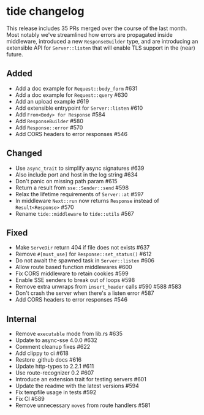 # tide changelog

This release includes 35 PRs merged over the course of the last month. Most
notably we've streamlined how errors are propagated inside middleware,
introduced a new `ResponseBuilder` type, and are introducing an extensible
API for `Server::listen` that will enable TLS support in the (near) future.

## Added

- Add a doc example for `Request::body_form` #631
- Add a doc example for `Request::query` #630
- Add an upload example #619
- Add extensible entrypoint for `Server::listen` #610
- Add `From<Body> for Response` #584
- Add `ResponseBuilder` #580
- Add `Response::error` #570
- Add CORS headers to error responses #546

## Changed

- Use `async_trait` to simplify async signatures #639
- Also include port and host in the log string #634
- Don't panic on missing path param #615
- Return a result from `sse::Sender::send` #598 
- Relax the lifetime requirements of `Server::at` #597
- In middleware `Next::run` now returns `Response` instead of `Result<Response>` #570
- Rename `tide::middleware` to `tide::utils` #567

## Fixed

- Make `ServeDir` return 404 if file does not exists #637
- Remove `#[must_use]` for `Response::set_status()` #612
- Do not await the spawned task in `Server::listen` #606
- Allow route based function middlewares #600
- Fix CORS middleware to retain cookies #599
- Enable SSE senders to break out of loops #598
- Remove extra unwraps from `insert_header` calls #590 #588 #583
- Don't crash the server when there's a listen error #587
- Add CORS headers to error responses #546

## Internal

- Remove `executable` mode from lib.rs #635
- Update to async-sse 4.0.0 #632
- Comment cleanup fixes #622
- Add clippy to ci #618
- Restore .github docs #616
- Update http-types to 2.2.1 #611
- Use route-recognizer 0.2 #607
- Introduce an extension trait for testing servers #601
- Update the readme with the latest versions #594
- Fix tempfile usage in tests #592
- Fix CI #589
- Remove unnecessary `move`s from route handlers #581
